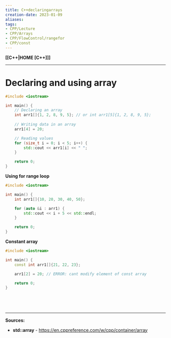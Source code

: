 ```yaml
---
title: C++declaringarrays
creation-date: 2023-01-09
aliases:
tags:
- CPP/Lecture
- CPP/Arrays
- CPP/FlowControl/rangefor
- CPP/const
---
```

**[[C++|HOME [C++]]]**

---
# Declaring and using array
```cpp
#include <iostream>

int main() {
    // Declaring an array
    int arr1[]{1, 2, 8, 9, 5}; // or int arr1[5]{1, 2, 8, 9, 5};
	
	// Writing data in an array
    arr1[4] = 20;

    // Reading values
    for (size_t i = 0; i < 5; i++) {
        std::cout << arr1[i] << " ";
    }

    return 0;
}
```

**Using for range loop**
```cpp
#include <iostream>

int main() {
    int arr1[]{10, 20, 30, 40, 50};

    for (auto &i : arr1) {
        std::cout << i + 5 << std::endl;
    }

    return 0;
}
```

**Constant array**
```cpp
#include <iostream>

int main() {
    const int arr1[]{21, 22, 23};

    arr1[2] = 20; // ERROR: cant modify element of const array

    return 0;
}
```

<br>

# 
---
**Sources:**
- **std::array** - https://en.cppreference.com/w/cpp/container/array